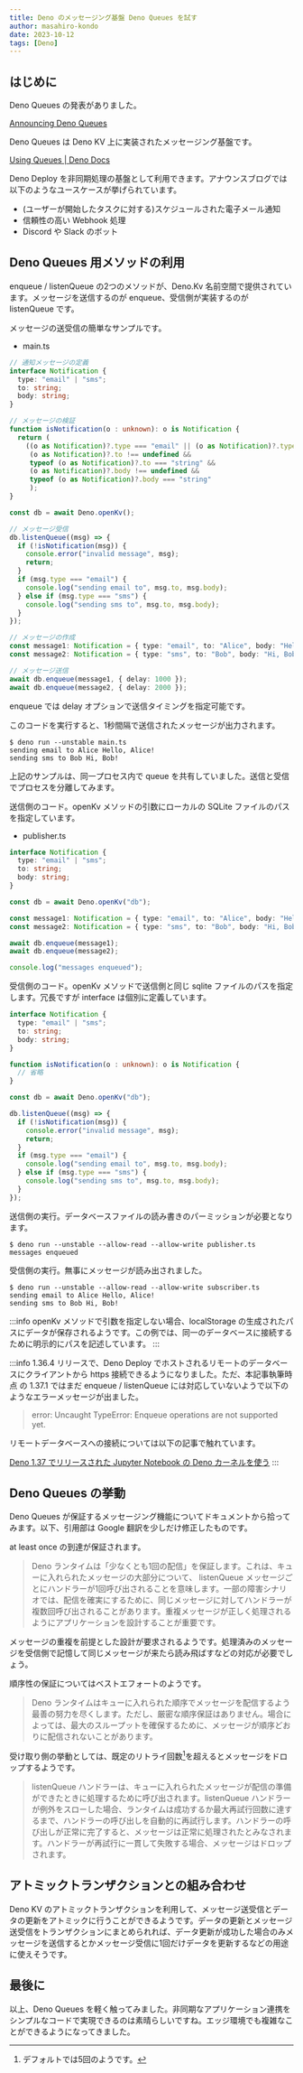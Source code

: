 ```yaml
---
title: Deno のメッセージング基盤 Deno Queues を試す
author: masahiro-kondo
date: 2023-10-12
tags: [Deno]
---
```


## はじめに
Deno Queues の発表がありました。

[Announcing Deno Queues](https://deno.com/blog/queues)

Deno Queues は Deno KV 上に実装されたメッセージング基盤です。

[Using Queues | Deno Docs](https://docs.deno.com/kv/manual/queue_overview)

Deno Deploy を非同期処理の基盤として利用できます。アナウンスブログでは以下のようなユースケースが挙げられています。

- (ユーザーが開始したタスクに対する)スケジュールされた電子メール通知
- 信頼性の高い Webhook 処理
- Discord や Slack のボット

## Deno Queues 用メソッドの利用
enqueue / listenQueue の2つのメソッドが、Deno.Kv 名前空間で提供されています。メッセージを送信するのが enqueue、受信側が実装するのが listenQueue です。

メッセージの送受信の簡単なサンプルです。

- main.ts
```typescript
// 通知メッセージの定義
interface Notification {
  type: "email" | "sms";
  to: string;
  body: string;
}

// メッセージの検証
function isNotification(o : unknown): o is Notification {
  return (
    ((o as Notification)?.type === "email" || (o as Notification)?.type === "sms") &&
     (o as Notification)?.to !== undefined &&
     typeof (o as Notification)?.to === "string" &&
     (o as Notification)?.body !== undefined &&
     typeof (o as Notification)?.body === "string"
     );
}

const db = await Deno.openKv();

// メッセージ受信
db.listenQueue((msg) => {
  if (!isNotification(msg)) {
    console.error("invalid message", msg);
    return;
  }
  if (msg.type === "email") {
    console.log("sending email to", msg.to, msg.body);
  } else if (msg.type === "sms") {
    console.log("sending sms to", msg.to, msg.body);
  }
});

// メッセージの作成
const message1: Notification = { type: "email", to: "Alice", body: "Hello, Alice!" };
const message2: Notification = { type: "sms", to: "Bob", body: "Hi, Bob!" };

// メッセージ送信
await db.enqueue(message1, { delay: 1000 });
await db.enqueue(message2, { delay: 2000 });
```

enqueue では delay オプションで送信タイミングを指定可能です。

このコードを実行すると、1秒間隔で送信されたメッセージが出力されます。

```shell
$ deno run --unstable main.ts 
sending email to Alice Hello, Alice!
sending sms to Bob Hi, Bob!
```

上記のサンプルは、同一プロセス内で queue を共有していました。送信と受信でプロセスを分離してみます。

送信側のコード。openKv メソッドの引数にローカルの SQLite ファイルのパスを指定しています。

- publisher.ts
```typescript
interface Notification {
  type: "email" | "sms";
  to: string;
  body: string;
}

const db = await Deno.openKv("db");

const message1: Notification = { type: "email", to: "Alice", body: "Hello, Alice!" };
const message2: Notification = { type: "sms", to: "Bob", body: "Hi, Bob!" };

await db.enqueue(message1);
await db.enqueue(message2);

console.log("messages enqueued");
```

受信側のコード。openKv メソッドで送信側と同じ sqlite ファイルのパスを指定します。冗長ですが interface は個別に定義しています。

```typescript
interface Notification {
  type: "email" | "sms";
  to: string;
  body: string;
}

function isNotification(o : unknown): o is Notification {
  // 省略
}

const db = await Deno.openKv("db");

db.listenQueue((msg) => {
  if (!isNotification(msg)) {
    console.error("invalid message", msg);
    return;
  }
  if (msg.type === "email") {
    console.log("sending email to", msg.to, msg.body);
  } else if (msg.type === "sms") {
    console.log("sending sms to", msg.to, msg.body);
  }
});
```

送信側の実行。データベースファイルの読み書きのパーミッションが必要となります。

```shell
$ deno run --unstable --allow-read --allow-write publisher.ts
messages enqueued
```
受信側の実行。無事にメッセージが読み出されました。

```shell
$ deno run --unstable --allow-read --allow-write subscriber.ts
sending email to Alice Hello, Alice!
sending sms to Bob Hi, Bob!
```
:::info
openKv メソッドで引数を指定しない場合、localStorage の生成されたパスにデータが保存されるようです。この例では、同一のデータベースに接続するために明示的にパスを記述しています。
:::

:::info
1.36.4 リリースで、Deno Deploy でホストされるリモートのデータベースにクライアントから https 接続できるようになりました。ただ、本記事執筆時点 の 1.37.1 ではまだ enqueue / listenQueue には対応していないようで以下のようなエラーメッセージが出ました。

> error: Uncaught TypeError: Enqueue operations are not supported yet.

リモートデータベースへの接続については以下の記事で触れています。

[Deno 1.37 でリリースされた Jupyter Notebook の Deno カーネルを使う](/blogs/2023/09/22/deno-jupyter-kernel/)
:::

## Deno Queues の挙動
Deno Queues が保証するメッセージング機能についてドキュメントから拾ってみます。以下、引用部は Google 翻訳を少しだけ修正したものです。

at least once の到達が保証されます。

> Deno ランタイムは「少なくとも1回の配信」を保証します。これは、キューに入れられたメッセージの大部分について、 listenQueue メッセージごとにハンドラーが1回呼び出されることを意味します。一部の障害シナリオでは、配信を確実にするために、同じメッセージに対してハンドラーが複数回呼び出されることがあります。重複メッセージが正しく処理されるようにアプリケーションを設計することが重要です。

メッセージの重複を前提とした設計が要求されるようです。処理済みのメッセージを受信側で記憶して同じメッセージが来たら読み飛ばすなどの対応が必要でしょう。

順序性の保証についてはベストエフォートのようです。

> Deno ランタイムはキューに入れられた順序でメッセージを配信するよう最善の努力を尽くします。ただし、厳密な順序保証はありません。場合によっては、最大のスループットを確保するために、メッセージが順序どおりに配信されないことがあります。

受け取り側の挙動としては、既定のリトライ回数[^1]を超えるとメッセージをドロップするようです。

[^1]: デフォルトでは5回のようです。

> listenQueue ハンドラーは、キューに入れられたメッセージが配信の準備ができたときに処理するために呼び出されます。listenQueue ハンドラーが例外をスローした場合、ランタイムは成功するか最大再試行回数に達するまで、ハンドラーの呼び出しを自動的に再試行します。ハンドラーの呼び出しが正常に完了すると、メッセージは正常に処理されたとみなされます。ハンドラーが再試行に一貫して失敗する場合、メッセージはドロップされます。

## アトミックトランザクションとの組み合わせ
Deno KV のアトミックトランザクションを利用して、メッセージ送受信とデータの更新をアトミックに行うことができるようです。データの更新とメッセージ送受信をトランザクションにまとめられれば、データ更新が成功した場合のみメッセージを送信するとかメッセージ受信に1回だけデータを更新するなどの用途に使えそうです。

## 最後に
以上、Deno Queues を軽く触ってみました。非同期なアプリケーション連携をシンプルなコードで実現できるのは素晴らしいですね。エッジ環境でも複雑なことができるようになってきました。
